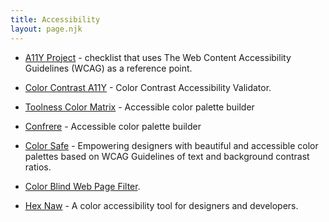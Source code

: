 ```yaml
---
title: Accessibility
layout: page.njk
---
```


- [A11Y Project](https://www.a11yproject.com/checklist/) - checklist that uses The Web Content Accessibility Guidelines (WCAG) as a reference point.

- [Color Contrast A11Y](https://color.a11y.com/?wc3) - Color Contrast Accessibility Validator.

- [Toolness Color Matrix](https://toolness.github.io/accessible-color-matrix/) - Accessible color palette builder

- [Confrere](https://confrere.com/a11y/test/) - Accessible color palette builder

- [Color Safe](http://colorsafe.co/) - Empowering designers with beautiful and accessible color palettes based on WCAG Guidelines of text and background contrast ratios.
    
- [Color Blind Web Page Filter](https://www.toptal.com/designers/colorfilter).

- [Hex Naw](https://hexnaw.com/) - A color accessibility tool for designers and developers.
